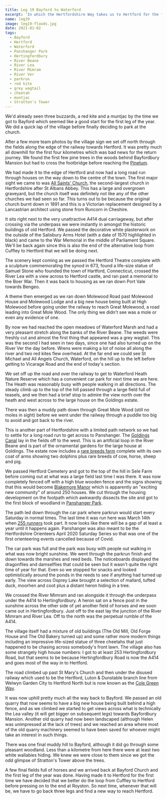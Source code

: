 ```yaml
---
title: Leg 19 Bayford to Waterford
excerpt: 'In which the Hertfordshire Way takes us to Hertford for the first time'
name: leg19
image: leg19-floods.jpg
date: 2021-01-02
tags:
  - Bayford
  - Hertford
  - Waterford
  - Panshanger Park
  - Hertingfordbury
  - River Beane
  - River Lea
  - River Mimram
  - River Ver
  - parkrun
  - red kite
  - grey wagtail
  - cheetah
  - muntjac
  - Stratton's Tower
---
```


We'd already seen three buzzards, a red kite and a muntjac by the time we got to Bayford which seemed like a good start for the first leg of the year. We did a quick lap of the village before finally deciding to park at the church.

After a few more team photos by the village sign we set off north through the fields along the edge of the railway towards Hertford. It was pretty much all downhill for the first four kilometres which was bad news for the return journey. We found the first few pine trees in the woods behind Bayfordbury Mansion but had to cross the footbridge before reaching the [Pinetum](http://www.clintonbakerpinetum.org.uk/pinetum.html).

We had made it to the edge of Hertford and now had a long road run through houses on the way down to the centre of the town. The first major sight we came to was [All Saints' Church](https://www.allsaintshertford.org/church.php), the second-largest church in Hertfordshire after St Albans Abbey. This has a large and overgrown graveyard, but the church itself was definitely not like any of the other churches we had seen so far. This turns out to be because the original church burnt down in 1891 and this is a Victorian replacement designed by a Lancastrian architect using stone from Runcorn in Cheshire.

It sits right next to the very unattractive A414 dual carriageway, but after crossing via the underpass we were instantly in amongst the historic buildings of old Hertford. We passed the decorative white plasterwork on the outside of the Salisbury Arms Hotel (with a date of 1570 highlighted in black) and came to the War Memorial in the middle of Parliament Square. We'll be back again since this is also the end of the alternative loop from Cuffley to Hertford that we will be doing next.

The scenery kept coming as we passed the Hertford Theatre complete with a sculpture commemorating the synod in 673, found a life-size statue of Samuel Stone who founded the town of Hartford, Connecticut, crossed the River Lea with a view across to Hertford castle, and ran past a memorial to the Boer War. Then it was back to housing as we ran down Port Vale towards Bengeo.

A theme then emerged as we ran down Molewood Road past Molewood House and Molewood Lodge and a big new house being built at High Molewood before going under the railway to reach Great Molewood, a road leading into Great Mole Wood. The only thing we didn't see was a mole or even any evidence of one.

By now we had reached the open meadows of Waterford Marsh and had a very pleasant stretch along the banks of the River Beane. The weeds were freshly cut and almost the first thing that appeared was a grey wagtail. This was the second I had seen in two days, since one had also turned up on the River Ver the day before. Wrens were making a lot of noise all along the river and two red kites flew overhead. At the far end we could see St Michael and All Angels Church, Waterford, on the hill up to the left before getting to Vicarage Road and the end of today's section.

We set off up the road and over the railway to get to Waterford Heath Nature Reserve which has a convenient car park for next time we are here. The Heath was reasonably busy with people walking in all directions. The steady climb up to the top of the hill passed through a large field full of teasels, and we then had a brief stop to admire the view north over the heath and west across to the large house on the Goldings estate.

There was then a muddy path down through Great Mole Wood (still no moles in sight) before we went under the railway through a puddle too big to avoid and got back to the river.

This is another part of Hertfordshire with a limited path network so we had to settle for a long road run to get across to Panshanger. The [Goldings Canal](https://historicengland.org.uk/listing/the-list/list-entry/1001380) lay in the fields off to the west. This is an artificial loop in the River Beane and is part of the ornamental gardens for the large house at Goldings. The estate now includes a [rare breeds farm](https://www.goldingsfarm.co.uk/) complete with its own coat of arms showing two dolphins plus rare breeds of cow, horse, sheep and pig.

We passed Hertford Cemetery and got to the top of the hill in Sele Farm before coming out at what was a large field last time I was there. It was now completely fenced off with a high blue wooden fence and the signs showing that this would become [Blakemore Manor](https://www.croudacehomes.co.uk/forthcoming/hertfordshire/blakemore-manor) which is apparently an "exciting new community" of around 250 houses. We cut through the housing development on the footpath which awkwardly dissects the site and got to the first block of woodland in [Panshanger Park](https://www.happyherts.routegadget.co.uk/rg2/#320).

The path led down through the car park where parkrun would start every Saturday in normal times. The last time it was run here was March 14th when [255 runners](https://www.parkrun.org.uk/panshanger/results/weeklyresults/?runSeqNumber=292) took part. It now looks like there will be a gap of at least a year until it happens again. Panshanger was also meant to be the Hertfordshire Orienteers April 2020 Saturday Series so that was one of the first orienteering events cancelled because of Covid.

The car park was full and the park was busy with people out walking in what was now bright sunshine. We went through the parkrun finish and down towards the marshes and reed beds. The noticeboards displayed the dragonflies and damselflies that could be seen but it wasn't quite the right time of year for that. Even so we stopped for snacks and looked optimistically around the ponds in the reeds to see if anything had turned up early. The view across Osprey Lake brought a selection of mallard, tufted duck, moorhen and coot plus a distant heron hiding in a tree.

We crossed the River Mimram and ran alongside it through the underpass under the A414 to Hertingfordbury. A heron sat on a fence post in the sunshine across the other side of yet another field of horses and we soon came out in Hertingfordbury. Just off to the east lay the junction of the River Mimram and River Lea. Off to the north was the perpetual rumble of the A414.

The village itself had a mixture of old buildings (The Old Mill, Old Forge House and The Old Bakery turned up) and some rather more modern things including an impressive life-sized statue of three cheetahs that just happened to be chasing across somebody's front lawn. The village also has some strangely high house numbers: I got to at least 253 Hertingfordbury Road, but that seems to be because Hertingfordbury Road is now the A414 and goes most of the way in to Hertford.

The road climbed up past St Mary's Church and then under the disused railway which used to be the Hertford, Luton & Dunstable branch line from Welwyn Garden City to Hertford North but is now known as the [Cole Green Way](http://www.waretourism.org.uk/ColeGreenWay_1.pdf).

It was now uphill pretty much all the way back to Bayford. We passed an old quarry that now seems to have a big new house being built behind a high fence, and as we climbed we started to get views across what is technically the Lea valley (it will get bigger on subsequent legs) towards Bayfordbury Mansion. Another old quarry had now been landscaped (although Helen was unimpressed at the lack of trees) and we reached an area where most of the old quarry machinery seemed to have been saved for whoever might take an interest in such things.

There was one final muddy hill to Bayford, although it did go through some pleasant woodland. Less than a kilometre from here there were at least two white wallabies hiding. We knew we were close to them since we got the odd glimpse of Stratton's Tower above the trees.

A few final fields full of horses and we arrived back at Bayford Church and the first leg of the year was done. Having made it to Hertford for the first time we have decided that we better do the loop from Cuffley to Hertford before pressing on to the end at Royston. So next time, whenever that will be, we have to go back three legs and find a new way to reach Hertford.
